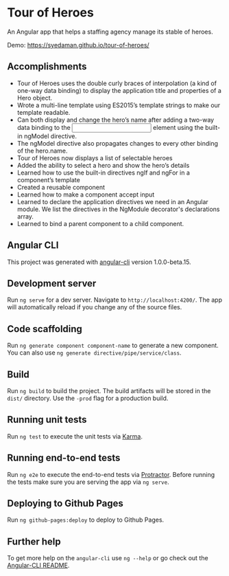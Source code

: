 # Tour of Heroes 
An Angular app that helps a staffing agency manage its stable of heroes.

Demo: https://syedaman.github.io/tour-of-heroes/

## Accomplishments
* Tour of Heroes uses the double curly braces of interpolation (a kind of one-way data binding) to display the application title and properties of a Hero object.
* Wrote a multi-line template using ES2015’s template strings to make our template readable.
* Can both display and change the hero’s name after adding a two-way data binding to the <input> element using the built-in ngModel directive.
* The ngModel directive also propagates changes to every other binding of the hero.name.
* Tour of Heroes now displays a list of selectable heroes
* Added the ability to select a hero and show the hero’s details
* Learned how to use the built-in directives ngIf and ngFor in a component’s template
* Created a reusable component
* Learned how to make a component accept input
* Learned to declare the application directives we need in an Angular module. We list the directives in the NgModule decorator's declarations array.
* Learned to bind a parent component to a child component.

## Angular CLI

This project was generated with [angular-cli](https://github.com/angular/angular-cli) version 1.0.0-beta.15.

## Development server
Run `ng serve` for a dev server. Navigate to `http://localhost:4200/`. The app will automatically reload if you change any of the source files.

## Code scaffolding

Run `ng generate component component-name` to generate a new component. You can also use `ng generate directive/pipe/service/class`.

## Build

Run `ng build` to build the project. The build artifacts will be stored in the `dist/` directory. Use the `-prod` flag for a production build.

## Running unit tests

Run `ng test` to execute the unit tests via [Karma](https://karma-runner.github.io).

## Running end-to-end tests

Run `ng e2e` to execute the end-to-end tests via [Protractor](http://www.protractortest.org/). 
Before running the tests make sure you are serving the app via `ng serve`.

## Deploying to Github Pages

Run `ng github-pages:deploy` to deploy to Github Pages.

## Further help

To get more help on the `angular-cli` use `ng --help` or go check out the [Angular-CLI README](https://github.com/angular/angular-cli/blob/master/README.md).
